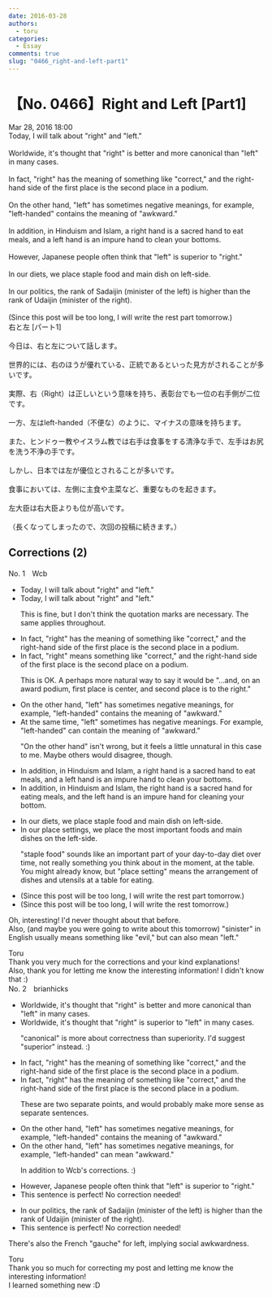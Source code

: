 ```yaml
---
date: 2016-03-28
authors:
  - toru
categories:
  - Essay
comments: true
slug: "0466_right-and-left-part1"
---
```


# 【No. 0466】Right and Left [Part1]
<div class="date">Mar 28, 2016 18:00</div>
<div id="post"><div id="body_show_ori">
Today, I will talk about "right" and "left."<br/><br/>Worldwide, it's thought that "right" is better and more canonical than "left" in many cases.<br/><br/>In fact, "right" has the meaning of something like "correct," and the right-hand side of the first place is the second place in a podium.<br/><br/>On the other hand, "left" has sometimes negative meanings, for example, "left-handed" contains the meaning of "awkward."<br/><br/>In addition, in Hinduism and Islam, a right hand is a sacred hand to eat meals, and a left hand is an impure hand to clean your bottoms.<br/><br/>However, Japanese people often think that "left" is superior to "right."<br/><br/>In our diets, we place staple food and main dish on left-side.<br/><br/>In our politics, the rank of Sadaijin (minister of the left) is higher than the rank of Udaijin (minister of the right).<br/><br/>(Since this post will be too long, I will write the rest part tomorrow.)
</div></div>

<!-- more -->

<div id="post_ja"><div id="body_show_mo">
右と左 [パート1]<br/><br/>今日は、右と左について話します。<br/><br/>世界的には、右のほうが優れている、正統であるといった見方がされることが多いです。<br/><br/>実際、右（Right）は正しいという意味を持ち、表彰台でも一位の右手側が二位です。<br/><br/>一方、左はleft-handed（不便な）のように、マイナスの意味を持ちます。<br/><br/>また、ヒンドゥー教やイスラム教では右手は食事をする清浄な手で、左手はお尻を洗う不浄の手です。<br/><br/>しかし、日本では左が優位とされることが多いです。<br/><br/>食事においては、左側に主食や主菜など、重要なものを起きます。<br/><br/>左大臣は右大臣よりも位が高いです。<br/><br/>（長くなってしまったので、次回の投稿に続きます。）
</div></div>

## Corrections (2)
<div id="block"><div class="first_name"> No. 1　<span class="just_name">Wcb</span></div><div id="block2">
<ul class="correction_field">
<li class="incorrect">Today, I will talk about "right" and "left."</li>
<li class="corrected correct">
Today, I will talk about "right" and "left."
<p class="correction_comment">This is fine, but I don't think the quotation marks are necessary. The same applies throughout.</p>
</li>
</ul>
<ul class="correction_field">
<li class="incorrect">In fact, "right" has the meaning of something like "correct," and the right-hand side of the first place is the second place in a podium.</li>
<li class="corrected correct">
In fact, "right"<span class="f_blue"> means </span>something like "correct," and the right-hand side of the first place is the second place <span class="f_blue">on </span>a podium.
<p class="correction_comment">This is OK. A perhaps more natural way to say it would be "...and, on an award podium, first place is center, and second place is to the right."</p>
</li>
</ul>
<ul class="correction_field">
<li class="incorrect">On the other hand, "left" has sometimes negative meanings, for example, "left-handed" contains the meaning of "awkward."</li>
<li class="corrected correct">
<span class="f_blue">At the same time</span>, "left" <span class="f_blue">sometimes has </span>negative meanings<span class="f_blue">. Fo</span>r example, "left-handed" <span class="f_blue">can contain</span> the meaning of "awkward."
<p class="correction_comment">"On the other hand" isn't wrong, but it feels a little unnatural in this case to me. Maybe others would disagree, though.</p>
</li>
</ul>
<ul class="correction_field">
<li class="incorrect">In addition, in Hinduism and Islam, a right hand is a sacred hand to eat meals, and a left hand is an impure hand to clean your bottoms.</li>
<li class="corrected correct">
In addition, in Hinduism and Islam, <span class="f_blue">the</span> right hand is a sacred hand <span class="f_blue">for eating</span> meals, and <span class="f_blue">the</span> left hand is an impure hand <span class="f_blue">for cleaning</span> your <span class="f_blue">bottom.</span>
</li>
</ul>
<ul class="correction_field">
<li class="incorrect">In our diets, we place staple food and main dish on left-side.</li>
<li class="corrected correct">
In our <span class="f_blue">place settings</span>, we place <span class="f_blue">the most important foods</span> and <span class="f_blue">main dishes</span> on <span class="f_blue">the</span> left-side.
<p class="correction_comment">"staple food" sounds like an important part of your day-to-day diet over time, not really something you think about in the moment, at the table.<br/>You might already know, but "place setting" means the arrangement of dishes and utensils at a table for eating.</p>
</li>
</ul>
<ul class="correction_field">
<li class="incorrect">(Since this post will be too long, I will write the rest part tomorrow.)</li>
<li class="corrected correct">
(Since this post will be too long, I will write the <span class="f_blue">rest tom</span>orrow.)
</li>
</ul>
<p class="comment_small">
 Oh, interesting! I'd never thought about that before.
 <br/>
 Also, (and maybe you were going to write about this tomorrow) "sinister" in English usually means something like "evil," but can also mean "left."
</p>

</div><div class="name"><span class="just_name">Toru</span><br>
Thank you very much for the corrections and your kind explanations!<br/>Also, thank you for letting me know the interesting information! I didn't know that :)
</div>
</div>
<div id="block"><div class="first_name"> No. 2　<span class="just_name">brianhicks</span></div><div id="block2">
<ul class="correction_field">
<li class="incorrect">Worldwide, it's thought that "right" is better and more canonical than "left" in many cases.</li>
<li class="corrected correct">
Worldwide, it's thought that "right" is <span class="f_blue">superior to</span> "left" in many cases.
<p class="correction_comment">"canonical" is more about correctness than superiority. I'd suggest "superior" instead. :)</p>
</li>
</ul>
<ul class="correction_field">
<li class="incorrect">In fact, "right" has the meaning of something like "correct," and the right-hand side of the first place is the second place in a podium.</li>
<li class="corrected correct">
In fact, "right" has the meaning of something like "correct," and the right-hand side of the first place is the second place in a podium.
<p class="correction_comment">These are two separate points, and would probably make more sense as separate sentences.</p>
</li>
</ul>
<ul class="correction_field">
<li class="incorrect">On the other hand, "left" has sometimes negative meanings, for example, "left-handed" contains the meaning of "awkward."</li>
<li class="corrected correct">
On the other hand, "left" has sometimes negative meanings, for example, "left-handed" <span class="f_blue">can mean</span> "awkward."
<p class="correction_comment">In addition to Wcb's corrections. :)</p>
</li>
</ul>
<ul class="correction_field">
<li class="incorrect">However, Japanese people often think that "left" is superior to "right."</li>
<li class="corrected perfect">This sentence is perfect! No correction needed!</li>
</ul>
<ul class="correction_field">
<li class="incorrect">In our politics, the rank of Sadaijin (minister of the left) is higher than the rank of Udaijin (minister of the right).</li>
<li class="corrected perfect">This sentence is perfect! No correction needed!</li>
</ul>
<p class="comment_small">
 There's also the French "gauche" for left, implying social awkwardness.
</p>

</div><div class="name"><span class="just_name">Toru</span><br>
Thank you so much for correcting my post and letting me know the interesting information!<br/>I learned something new :D
</div>
</div>
